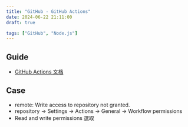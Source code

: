 ```yaml
---
title: "GitHub - GitHub Actions"
date: 2024-06-22 21:11:00
draft: true

tags: ["GitHub", "Node.js"]
---
```


## Guide
- [GitHub Actions 文档](https://docs.github.com/zh/actions)

## Case
- remote: Write access to repository not granted.
- repository -> Settings -> Actions -> General -> Workflow permissions 
- Read and write permissions 選取

